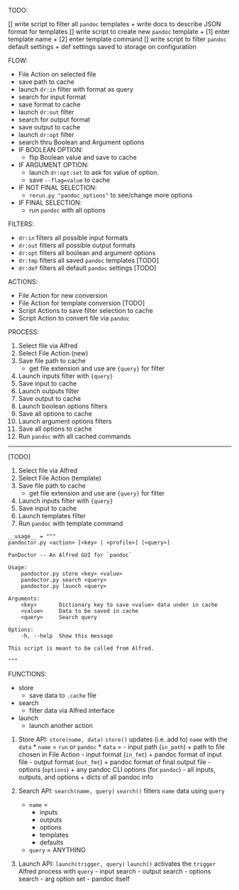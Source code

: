TODO:

[] write script to filter all `pandoc` templates
    + write docs to describe JSON format for templates
[] write script to create new `pandoc` template
    + [1] enter template name
    + [2] enter template command
[] write script to filter `pandoc` default settings
    + def settings saved to storage on configuration


FLOW:

- File Action on selected file
- save path to cache
- launch `dr:in` filter with format as query
- search for input format
- save format to cache
- launch `dr:out` filter
- search for output format
- save output to cache
- launch `dr:opt` filter
- search thru Boolean and Argument options
- IF BOOLEAN OPTION:
    + flip Boolean value and save to cache
- IF ARGUMENT OPTION:
    + launch `dr:opt:set` to ask for value of option.
    + save `--flag=value` to cache
- IF NOT FINAL SELECTION:
    + `rerun.py "pandoc_options"` to see/change more options
- IF FINAL SELECTION:
    + run `pandoc` with all options

FILTERS:

- `dr:in` filters all possible input formats
- `dr:out` filters all possible output formats
- `dr:opt` filters all boolean and argument options
- `dr:tmp` filters all saved `pandoc` templates [TODO]
- `dr:def` filters all default `pandoc` settings [TODO]


ACTIONS:

- File Action for new conversion
- File Action for template conversion [TODO]
- Script Actions to save filter selection to cache
- Script Action to convert file via `pandoc`

PROCESS:

1. Select file via Alfred
2. Select File Action (new)
3. Save file path to cache
    - get file extension and use are `{query}` for filter
4. Launch inputs filter with `{query}`
5. Save input to cache
6. Launch outputs filter
7. Save output to cache
8. Launch boolean options filters
9. Save all options to cache
10. Launch argument options filters
11. Save all options to cache
12. Run `pandoc` with all cached commands

- - -
[TODO]
1. Select file via Alfred
2. Select File Action (template)
3. Save file path to cache
    - get file extension and use are `{query}` for filter
4. Launch inputs filter with `{query}`
5. Save input to cache
6. Launch templates filter
7. Run `pandoc` with template command

```
__usage__ = """
pandoctor.py <action> [<key> | <profile>] [<query>]

PanDoctor -- An Alfred GUI for `pandoc`

Usage:
    pandoctor.py store <key> <value>
    pandoctor.py search <query>
    pandoctor.py launch <query>

Arguments:
    <key>       Dictionary key to save <value> data under in cache
    <value>     Data to be saved in cache
    <query>     Search query

Options:
    -h, --help  Show this message

This script is meant to be called from Alfred.

"""
```

FUNCTIONS:

- store
    + save data to `.cache` file
- search
    + filter data via Alfred interface
- launch
    + launch another action

1. Store
API: `store(name, data)`
    `store()` updates (i.e. add to) `name` with the `data`
        * `name` = `run` or `pandoc`
        * `data` = 
            - input path (`in_path`)
                + path to file chosen in File Action
            - input format (`in_fmt`)
                + pandoc format of input file
            - output format (`out_fmt`)
                + pandoc format of final output file
            - options (`options`)
                + any pandoc CLI options
            (for `pandoc`)
            - all inputs, outputs, and options
                + dicts of all pandoc info

2. Search
API: `search(name, query)`
    `search()` filters `name` data using `query`
    * `name` =
        - inputs
        - outputs
        - options
        - templates
        - defaults
    * `query` = ANYTHING

3. Launch
API: `launch(trigger, query)`
    `launch()` activates the `trigger` Alfred process with `query`
        - input search
        - output search
        - options search
        - arg option set
        - pandoc itself

